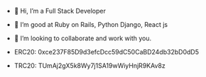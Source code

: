 - 👋 Hi, I’m a Full Stack Developer
- 🌱 I’m good at Ruby on Rails, Python Django, React js
- 💞️ I’m looking to collaborate and work with you.


- ERC20: 0xce237F85D9d3efcDcc59dC50CaBD24db32bD0dD5
- TRC20: TUmAj2gX5k8Wy7j1SA19wWiyHnjR9KAv8z

<!---
smartdev58/smartdev58 is a ✨ special ✨ repository because its `README.md` (this file) appears on your GitHub profile.
You can click the Preview link to take a look at your changes.
--->

